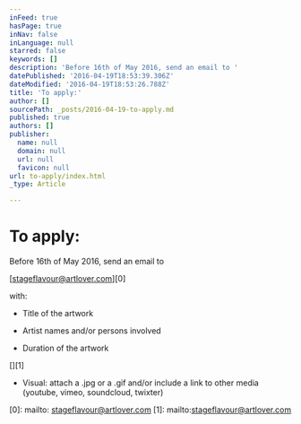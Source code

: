 ```yaml
---
inFeed: true
hasPage: true
inNav: false
inLanguage: null
starred: false
keywords: []
description: 'Before 16th of May 2016, send an email to '
datePublished: '2016-04-19T18:53:39.306Z'
dateModified: '2016-04-19T18:53:26.788Z'
title: 'To apply:'
author: []
sourcePath: _posts/2016-04-19-to-apply.md
published: true
authors: []
publisher:
  name: null
  domain: null
  url: null
  favicon: null
url: to-apply/index.html
_type: Article

---
```

# To apply:

Before 16th of May 2016, send an email to 

[stageflavour@artlover.com][0]

with:

- Title of the artwork

- Artist names and/or persons involved

- Duration of the artwork

[][1]

- Visual: attach a .jpg or a .gif and/or include a link to other media (youtube, vimeo, soundcloud, twixter)

[0]: mailto: stageflavour@artlover.com
[1]: mailto:stageflavour@artlover.com